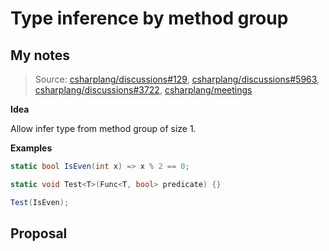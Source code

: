 # Type inference by method group

## My notes

> Source: 
> [csharplang/discussions#129](https://github.com/dotnet/csharplang/discussions/129),
> [csharplang/discussions#5963](https://github.com/dotnet/csharplang/discussions/5963),
> [csharplang/discussions#3722](https://github.com/dotnet/csharplang/discussions/3722),
> [csharplang/meetings](https://github.com/dotnet/csharplang/blob/main/meetings/2021/LDM-2021-04-21.md#inferred-types-for-lambdas-and-method-groups)

**Idea**

Allow infer type from method group of size 1.

**Examples**

```c#
static bool IsEven(int x) => x % 2 == 0;

static void Test<T>(Func<T, bool> predicate) {}

Test(IsEven);
```

## Proposal
